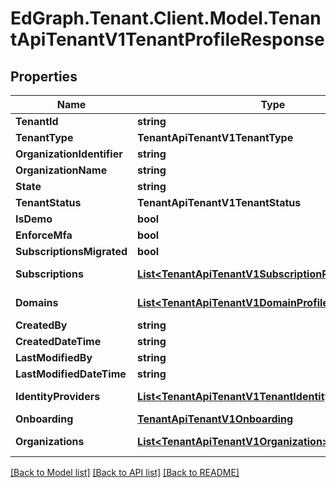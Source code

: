 # EdGraph.Tenant.Client.Model.TenantApiTenantV1TenantProfileResponse

## Properties

Name | Type | Description | Notes
------------ | ------------- | ------------- | -------------
**TenantId** | **string** |  | [optional] 
**TenantType** | **TenantApiTenantV1TenantType** |  | [optional] 
**OrganizationIdentifier** | **string** |  | [optional] 
**OrganizationName** | **string** |  | [optional] 
**State** | **string** |  | [optional] 
**TenantStatus** | **TenantApiTenantV1TenantStatus** |  | [optional] 
**IsDemo** | **bool** |  | [optional] 
**EnforceMfa** | **bool** |  | [optional] 
**SubscriptionsMigrated** | **bool** |  | [optional] 
**Subscriptions** | [**List&lt;TenantApiTenantV1SubscriptionProfileResponse&gt;**](TenantApiTenantV1SubscriptionProfileResponse.md) |  | [optional] [readonly] 
**Domains** | [**List&lt;TenantApiTenantV1DomainProfileResponse&gt;**](TenantApiTenantV1DomainProfileResponse.md) |  | [optional] [readonly] 
**CreatedBy** | **string** |  | [optional] 
**CreatedDateTime** | **string** |  | [optional] 
**LastModifiedBy** | **string** |  | [optional] 
**LastModifiedDateTime** | **string** |  | [optional] 
**IdentityProviders** | [**List&lt;TenantApiTenantV1TenantIdentityProviders&gt;**](TenantApiTenantV1TenantIdentityProviders.md) |  | [optional] [readonly] 
**Onboarding** | [**TenantApiTenantV1Onboarding**](TenantApiTenantV1Onboarding.md) |  | [optional] 
**Organizations** | [**List&lt;TenantApiTenantV1Organization&gt;**](TenantApiTenantV1Organization.md) |  | [optional] [readonly] 

[[Back to Model list]](../README.md#documentation-for-models) [[Back to API list]](../README.md#documentation-for-api-endpoints) [[Back to README]](../README.md)

